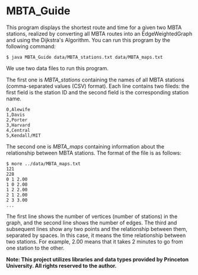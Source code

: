 # MBTA_Guide
This program displays the shortest route and time for a given two MBTA stations, 
realized by converting all MBTA routes into an EdgeWeightedGraph and using the Dijkstra's Algorithm.
You can run this program by the following command:
```
$ java MBTA_Guide data/MBTA_stations.txt data/MBTA_maps.txt
```

We use two data files to run this program.

The first one is *MBTA_stations* containing the names of all MBTA stations (comma-separated values (CSV) format).
Each line contains two fileds: the first field is the station ID and the second field is the corresponding station name.
```
0,Alewife
1,Davis
2,Porter
3,Harvard
4,Central
5,Kendall/MIT
```

The second one is *MBTA_maps* containing information about the relationship between MBTA stations. 
The format of the file is as follows:
```
$ more ../data/MBTA_maps.txt
121
228
0 1 2.00
1 0 2.00
1 2 2.00
2 1 2.00
2 3 3.00
...
```
The first line shows the number of vertices (number of stations) in the graph, and the second line shows the number of edges. 
The third and subsequent lines show any two points and the relationship between them, separated by spaces. 
In this case, it means the time relationship between two stations. For example, 2.00 means that it takes 2 minutes to go 
from one station to the other.

**Note: This project utilizes libraries and data types provided by Princeton University. All rights reserved to the author.**
